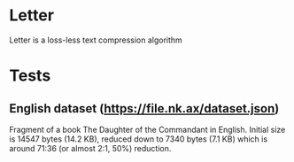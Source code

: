 # Letter
Letter is a loss-less text compression algorithm

# Tests

## English dataset (https://file.nk.ax/dataset.json)

Fragment of a book The Daughter of the Commandant in English. Initial size is 14547 bytes (14.2 KB), reduced down to 7340 bytes (7.1 KB) which is around 71:36 (or almost 2:1, 50%) reduction.